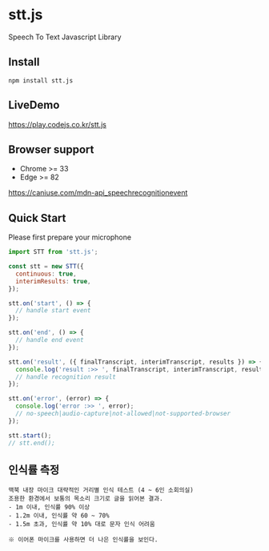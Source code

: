 # stt.js

Speech To Text Javascript Library<br/>

## Install
```
npm install stt.js
```

## LiveDemo
https://play.codejs.co.kr/stt.js

## Browser support 
- Chrome >= 33
- Edge >= 82

https://caniuse.com/mdn-api_speechrecognitionevent

## Quick Start
Please first prepare your microphone

```javascript
import STT from 'stt.js';

const stt = new STT({
  continuous: true,
  interimResults: true,
});

stt.on('start', () => {
  // handle start event
});

stt.on('end', () => {
  // handle end event
});

stt.on('result', ({ finalTranscript, interimTranscript, results }) => {
  console.log('result :>> ', finalTranscript, interimTranscript, results);
  // handle recognition result
});

stt.on('error', (error) => {
  console.log('error :>> ', error);
  // no-speech|audio-capture|not-allowed|not-supported-browser
});

stt.start();
// stt.end();
```


## 인식률 측정

    맥북 내장 마이크 대략적인 거리별 인식 테스트 (4 ~ 6인 소회의실)
    조용한 환경에서 보통의 목소리 크기로 글을 읽어본 결과.
    - 1m 이내, 인식률 90% 이상
    - 1.2m 이내, 인식률 약 60 ~ 70%
    - 1.5m 초과, 인식률 약 10% 대로 문자 인식 어려움

    ※ 이어폰 마이크를 사용하면 더 나은 인식률을 보인다.
